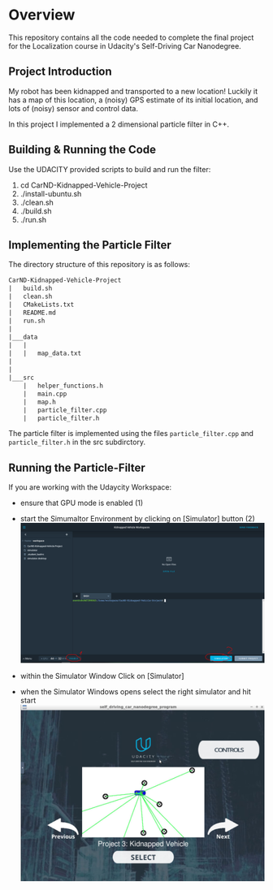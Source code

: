 # Overview
This repository contains all the code needed to complete the final project for the Localization course in Udacity's Self-Driving Car Nanodegree.

## Project Introduction
My robot has been kidnapped and transported to a new location! Luckily it has a map of this location, a (noisy) GPS estimate of its initial location, and lots of (noisy) sensor and control data.
>
In this project I implemented a 2 dimensional particle filter in C++. 

## Building & Running the Code

Use the UDACITY provided scripts to build and run the filter:

1.  cd CarND-Kidnapped-Vehicle-Project
2. ./install-ubuntu.sh
3. ./clean.sh
4. ./build.sh
5. ./run.sh


## Implementing the Particle Filter
The directory structure of this repository is as follows:

```
CarND-Kidnapped-Vehicle-Project
|   build.sh
|   clean.sh
|   CMakeLists.txt
|   README.md
|   run.sh
|
|___data
|   |   
|   |   map_data.txt
|   
|   
|___src
    |   helper_functions.h
    |   main.cpp
    |   map.h
    |   particle_filter.cpp
    |   particle_filter.h
```

The particle filter is implemented using the files `particle_filter.cpp` and `particle_filter.h` in the src subdirctory.


## Running the Particle-Filter

If you are working with the Udaycity Workspace:
- ensure that GPU mode is enabled (1)
- start the Simumaltor Environment by clicking on [Simulator] button (2)
![enable the environment](images/start-GPU.PNG)

- within the Simulator Window Click on [Simulator] 
- when the Simulator Windows opens select the right simulator and hit start
![run the simulator](images/ProjectSelection.PNG)